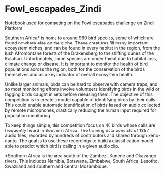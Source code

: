 # Fowl_escapades_Zindi
Notebook used for competing on the Fowl escapades challenge on Zindi Platform

Southern Africa* is home to around 960 bird species, some of which are found nowhere else on the globe. These creatures fill many important ecosystem niches, and can be found in every habitat in the region, from the lush Afromontane forests of the Drakensberg to the shifting dunes of the Kalahari. Unfortunately, some species are under threat due to habitat loss, climate change or disease. It is important to monitor the health of bird populations across the region, both for the conservation of the birds themselves and as a key indicator of overall ecosystem health.

Unlike larger animals, birds can be hard to observe with camera traps, and so most monitoring efforts involve volunteers identifying birds in the wild or tagging birds caught in nets before releasing them. The objective of this competition is to create a model capable of identifying birds by their calls. This could enable automatic identification of birds based on audio collected by remote microphones, drastically reducing the human input required for population monitoring.

To keep things simple, this competition focus on 40 birds whose calls are frequently heard in Southern Africa. The training data consists of 1857 audio files, recorded by hundreds of contributors and shared through xeno-canto. The goal is to use these recordings to build a classification model able to predict which bird is calling in a given audio clip.

*Southern Africa is the area south of the Zambezi, Kunene and Okavango rivers. This includes Namibia, Botswana, Zimbabwe, South Africa, Lesotho, Swaziland and southern and central Mozambique.
